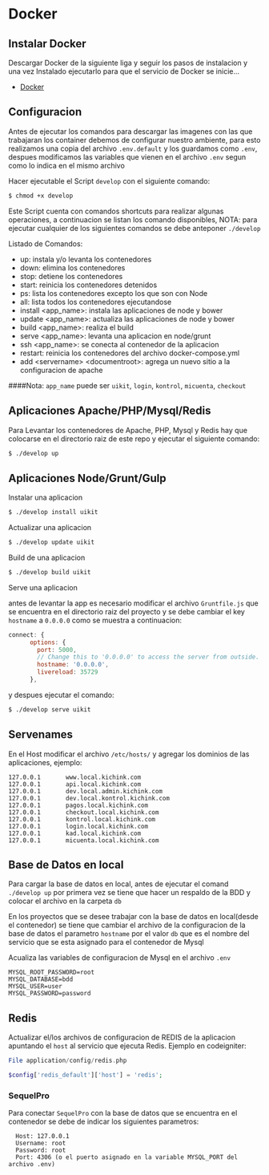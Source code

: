 # Docker

## Instalar Docker

Descargar Docker de la siguiente liga y seguir los pasos de instalacion y
una vez Instalado ejecutarlo para que el servicio de Docker se inicie...

* [Docker]


## Configuracion
Antes de ejecutar los comandos para descargar las imagenes con las que trabajaran los container debemos de configurar nuestro ambiente, para esto realizamos una copia del archivo `.env.default` y los guardamos como `.env`, despues modificamos las variables que vienen en el archivo `.env` segun como lo indica en el mismo archivo

Hacer ejecutable el Script `develop` con el siguiente comando:

```sh
$ chmod +x develop
```
Este Script cuenta con comandos shortcuts para realizar algunas operaciones, a continuacion se listan los comando disponibles, NOTA: para ejecutar cualquier de los siguientes comandos se debe anteponer `./develop`

Listado de Comandos:

  - up: instala y/o levanta los contenedores
  - down: elimina los contenedores
  - stop: detiene los contenedores
  - start: reinicia los contenedores detenidos
  - ps: lista los contenedores excepto los que son con Node
  - all: lista todos los contenedores ejecutandose
  - install \<app_name\>: instala las aplicaciones de node y bower
  - update \<app_name\>: actualiza las aplicaciones de node y bower
  - build \<app_name\>: realiza el build
  - serve \<app_name\>: levanta una aplicacion en node/grunt
  - ssh \<app_name\>: se conecta al contenedor de la aplicacion
  - restart: reinicia los contenedores del archivo docker-compose.yml
  - add \<servername\> \<documentroot>\: agrega un nuevo sitio a la configuracion de apache

####Nota: `app_name` puede ser `uikit`, `login`, `kontrol`, `micuenta`, `checkout`

## Aplicaciones Apache/PHP/Mysql/Redis

Para Levantar los contenedores de Apache, PHP, Mysql y Redis hay que colocarse en el directorio raiz de este repo y ejecutar el siguiente comando:

```sh
$ ./develop up
```

## Aplicaciones Node/Grunt/Gulp

Instalar una aplicacion

```sh
$ ./develop install uikit
```

Actualizar una aplicacion

```sh
$ ./develop update uikit
```

Build de una aplicacion

```sh
$ ./develop build uikit
```

Serve una aplicacion

antes de levantar la app es necesario modificar el archivo `Gruntfile.js` que se encuentra en el directorio raiz del proyecto y se debe cambiar el key `hostname` a `0.0.0.0` como se muestra a continuacion:

```js
connect: {
      options: {
        port: 5000,
        // Change this to '0.0.0.0' to access the server from outside.
        hostname: '0.0.0.0',
        livereload: 35729
      },
```
y despues ejecutar el comando:

```sh
$ ./develop serve uikit
```

## Servenames

En el Host modificar el archivo `/etc/hosts/` y agregar los dominios de las aplicaciones, ejemplo:

```
127.0.0.1       www.local.kichink.com
127.0.0.1       api.local.kichink.com
127.0.0.1       dev.local.admin.kichink.com
127.0.0.1       dev.local.kontrol.kichink.com
127.0.0.1       pagos.local.kichink.com
127.0.0.1       checkout.local.kichink.com
127.0.0.1       kontrol.local.kichink.com
127.0.0.1       login.local.kichink.com
127.0.0.1       kad.local.kichink.com
127.0.0.1       micuenta.local.kichink.com
```

## Base de Datos en local
Para cargar la base de datos en local, antes de ejecutar el comand `./develop up` por primera vez se tiene que hacer un respaldo de la
BDD y colocar el archivo en la carpeta `db`

En los proyectos que se desee trabajar con la base de datos en local(desde el contenedor) se tiene que cambiar el archivo de la configuracion de la base de datos el parametro `hostname` por el valor `db` que es el nombre del servicio que se esta asignado para el contenedor de Mysql

Acualiza las variables de configuracion de Mysql en el archivo `.env`

```
MYSQL_ROOT_PASSWORD=root
MYSQL_DATABASE=bdd
MYSQL_USER=user
MYSQL_PASSWORD=password
```

## Redis
Actualizar el/los archivos de configuracion de REDIS de la aplicacion apuntando el `host` al servicio que ejecuta Redis. Ejemplo en codeigniter:

```php
File application/config/redis.php

$config['redis_default']['host'] = 'redis';
```

### SequelPro
Para conectar `SequelPro` con la base de datos que se encuentra en el contenedor se debe de indicar los siguientes parametros:

```
  Host: 127.0.0.1
  Username: root
  Password: root
  Port: 4306 (o el puerto asignado en la variable MYSQL_PORT del archivo .env)
```

[Docker]: <https://www.docker.com/products/docker>
